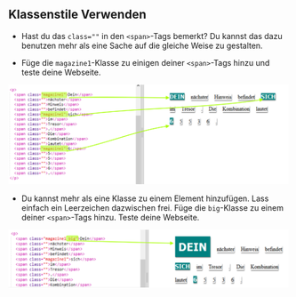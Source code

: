 ## Klassenstile Verwenden

+ Hast du das `class=""` in den `<span>`-Tags bemerkt? Du kannst das dazu benutzen mehr als eine Sache auf die gleiche Weise zu gestalten.

+ Füge die `magazine1`-Klasse zu einigen deiner `<span>`-Tags hinzu und teste deine Webseite.

![Screenshot](images/letter-magazine1.png)

+ Du kannst mehr als eine Klasse zu einem Element hinzufügen. Lass einfach ein Leerzeichen dazwischen frei. Füge die `big`-Klasse zu einem deiner `<span>`-Tags hinzu. Teste deine Webseite. 

![Screenshot](images/letter-big.png)